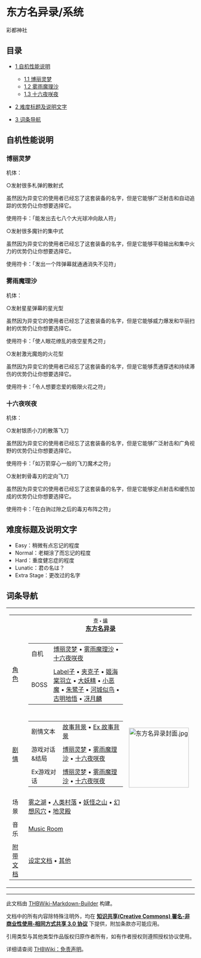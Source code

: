 # 东方名异录/系统

<!-- source html: G:\repos\THBWiki-Markdown-Builder\THBWikiMarkdown\Temp\main\d\d4\ns0%3A%E4%B8%9C%E6%96%B9%E5%90%8D%E5%BC%82%E5%BD%95%2F%E7%B3%BB%E7%BB%9F.html -->

彩都神社

## 目录

- [1 自机性能说明](#自机性能说明)

  - [1.1 博丽灵梦](#博丽灵梦)
  - [1.2 雾雨魔理沙](#雾雨魔理沙)
  - [1.3 十六夜咲夜](#十六夜咲夜)



- [2 难度标题及说明文字](#难度标题及说明文字)
- [3 词条导航](#词条导航)




## 自机性能说明
### 博丽灵梦

  
机体：  

○发射很多札弹的散射式  

虽然因为异变它的使用者已经忘了这套装备的名字，但是它能够广泛射击和自动追踪的优势仍让你想要选择它。  

使用符卡：「能发出去七八个大光球冲向敌人符」  

○发射很多魔针的集中式  

虽然因为异变它的使用者已经忘了这套装备的名字，但是它能够平稳输出和集中火力的优势仍让你想要选择它。  

使用符卡：「发出一个阵弹幕就通通消失不见符」
  


### 雾雨魔理沙

  
机体：  

○发射星星弹幕的星光型  

虽然因为异变它的使用者已经忘了这套装备的名字，但是它能够威力爆发和华丽扫射的优势仍让你想要选择它。  

使用符卡：「使人眼花缭乱的夜空星秀之符」  

○发射激光魔炮的火花型  

虽然因为异变它的使用者已经忘了这套装备的名字，但是它能够贯通穿透和持续滞伤的优势仍让你想要选择它。  

使用符卡：「令人想要恋爱的极限火花之符」
  


### 十六夜咲夜

  
机体：  

○发射银质小刀的散落飞刀  

虽然因为异变它的使用者已经忘了这套装备的名字，但是它能够广泛射击和广角视野的优势仍让你想要选择它。  

使用符卡：「如万箭穿心一般的飞刀魔术之符」  

○发射刺骨毒刃的定向飞刀  

虽然因为异变它的使用者已经忘了这套装备的名字，但是它能够定点射击和缓伤加成的优势仍让你想要选择它。  

使用符卡：「在白驹过隙之后的毒刃布阵之符」
  


## 难度标题及说明文字
- Easy：稍微有点忘记的程度
- Normal：老糊涂了而忘记的程度
- Hard：重度健忘症的程度
- Lunatic：君の名は？
- Extra Stage：更改过的名字

## 词条导航
  
  

<table><tbody><tr><td><table cellspacing="0" class="nowraplinks mw-collapsible mw-collapsed" style="width:100%;;;"><tbody><tr><th style=";" colspan="3" class="navbox-title"><div class="navbar"><div class="noprint plainlinksneverexpand" style="background-color:transparent; padding:0; font-weight:normal; font-size:80%; white-space:nowrap;"><a href="./东方名异录-导航.md" title="东方名异录/导航"><span style=";;border:none;" title="查看这个模板">查</span></a>&#160;<span style="font-size:80%;">•</span>&#160;<a href="/index.php?title=%E4%B8%9C%E6%96%B9%E5%90%8D%E5%BC%82%E5%BD%95/%E5%AF%BC%E8%88%AA&amp;action=edit"><span style=";;border:none;" title="您可以编辑这个模板。请在储存变更之前先预览">编</span></a></div></div><span><a href="./东方名异录.md" title="东方名异录">东方名异录</a></span></th></tr><tr><td></td></tr><tr><td class="navbox-group" style=";;"><a href="./东方名异录-角色设定.md" title="东方名异录/角色设定">角色</a></td><td style=";;" class="navbox-list navbox-odd"><div></div><table cellspacing="0" class="nowraplinks navbox-subgroup" style="width:100%;;;;"><tbody><tr><td class="navbox-group" style=";;"><div>自机</div></td><td style=";;" class="navbox-list navbox-odd"><div><a href="/%E4%B8%9C%E6%96%B9%E5%90%8D%E5%BC%82%E5%BD%95/%E8%AE%BE%E5%AE%9A%E4%B8%8E%E5%89%A7%E6%83%85/%E8%AE%BE%E5%AE%9A%E6%96%87%E6%A1%A3#博丽灵梦" title="东方名异录/设定与剧情/设定文档">博丽灵梦</a> &#8226; <a href="/%E4%B8%9C%E6%96%B9%E5%90%8D%E5%BC%82%E5%BD%95/%E8%AE%BE%E5%AE%9A%E4%B8%8E%E5%89%A7%E6%83%85/%E8%AE%BE%E5%AE%9A%E6%96%87%E6%A1%A3#雾雨魔理沙" title="东方名异录/设定与剧情/设定文档">雾雨魔理沙</a> &#8226; <a href="/%E4%B8%9C%E6%96%B9%E5%90%8D%E5%BC%82%E5%BD%95/%E8%AE%BE%E5%AE%9A%E4%B8%8E%E5%89%A7%E6%83%85/%E8%AE%BE%E5%AE%9A%E6%96%87%E6%A1%A3#十六夜咲夜" title="东方名异录/设定与剧情/设定文档">十六夜咲夜</a></div></td></tr><tr><td></td></tr><tr><td class="navbox-group" style=";;"><div>BOSS</div></td><td style=";;" class="navbox-list navbox-even"><div><a href="/%E4%B8%9C%E6%96%B9%E5%90%8D%E5%BC%82%E5%BD%95/%E8%AE%BE%E5%AE%9A%E4%B8%8E%E5%89%A7%E6%83%85/%E8%AE%BE%E5%AE%9A%E6%96%87%E6%A1%A3#Label子" title="东方名异录/设定与剧情/设定文档">Label子</a> &#8226; <a href="/%E4%B8%9C%E6%96%B9%E5%90%8D%E5%BC%82%E5%BD%95/%E8%AE%BE%E5%AE%9A%E4%B8%8E%E5%89%A7%E6%83%85/%E8%AE%BE%E5%AE%9A%E6%96%87%E6%A1%A3#夹克子" title="东方名异录/设定与剧情/设定文档">夹克子</a> &#8226; <a href="/%E4%B8%9C%E6%96%B9%E5%90%8D%E5%BC%82%E5%BD%95/%E8%AE%BE%E5%AE%9A%E4%B8%8E%E5%89%A7%E6%83%85/%E8%AE%BE%E5%AE%9A%E6%96%87%E6%A1%A3#姬海棠羽立" title="东方名异录/设定与剧情/设定文档">姬海棠羽立</a> &#8226; <a href="/%E4%B8%9C%E6%96%B9%E5%90%8D%E5%BC%82%E5%BD%95/%E8%AE%BE%E5%AE%9A%E4%B8%8E%E5%89%A7%E6%83%85/%E8%AE%BE%E5%AE%9A%E6%96%87%E6%A1%A3#大妖精&amp;小恶魔&amp;朱鹭子" title="东方名异录/设定与剧情/设定文档">大妖精</a> &#8226; <a href="/%E4%B8%9C%E6%96%B9%E5%90%8D%E5%BC%82%E5%BD%95/%E8%AE%BE%E5%AE%9A%E4%B8%8E%E5%89%A7%E6%83%85/%E8%AE%BE%E5%AE%9A%E6%96%87%E6%A1%A3#大妖精&amp;小恶魔&amp;朱鹭子" title="东方名异录/设定与剧情/设定文档">小恶魔</a> &#8226; <a href="/%E4%B8%9C%E6%96%B9%E5%90%8D%E5%BC%82%E5%BD%95/%E8%AE%BE%E5%AE%9A%E4%B8%8E%E5%89%A7%E6%83%85/%E8%AE%BE%E5%AE%9A%E6%96%87%E6%A1%A3#大妖精&amp;小恶魔&amp;朱鹭子" title="东方名异录/设定与剧情/设定文档">朱鹭子</a> &#8226; <a href="/%E4%B8%9C%E6%96%B9%E5%90%8D%E5%BC%82%E5%BD%95/%E8%AE%BE%E5%AE%9A%E4%B8%8E%E5%89%A7%E6%83%85/%E8%AE%BE%E5%AE%9A%E6%96%87%E6%A1%A3#河城似鸟" title="东方名异录/设定与剧情/设定文档">河城似鸟</a> &#8226; <a href="/%E4%B8%9C%E6%96%B9%E5%90%8D%E5%BC%82%E5%BD%95/%E8%AE%BE%E5%AE%9A%E4%B8%8E%E5%89%A7%E6%83%85/%E8%AE%BE%E5%AE%9A%E6%96%87%E6%A1%A3#古明地悟" title="东方名异录/设定与剧情/设定文档">古明地悟</a> &#8226; <a href="/%E4%B8%9C%E6%96%B9%E5%90%8D%E5%BC%82%E5%BD%95/%E8%AE%BE%E5%AE%9A%E4%B8%8E%E5%89%A7%E6%83%85/%E8%AE%BE%E5%AE%9A%E6%96%87%E6%A1%A3#冴月麟" title="东方名异录/设定与剧情/设定文档">冴月麟</a></div></td></tr></tbody></table><div></div></td><td class="navbox-image" style="" rowspan="9"><a href="./文件-东方名异录封面.jpg.md" class="image"><img alt="东方名异录封面.jpg" src="https://upload.thwiki.cc/thumb/2/20/%E4%B8%9C%E6%96%B9%E5%90%8D%E5%BC%82%E5%BD%95%E5%B0%81%E9%9D%A2.jpg/160px-%E4%B8%9C%E6%96%B9%E5%90%8D%E5%BC%82%E5%BD%95%E5%B0%81%E9%9D%A2.jpg" decoding="async" loading="lazy" width="160" height="160" srcset="https://upload.thwiki.cc/thumb/2/20/%E4%B8%9C%E6%96%B9%E5%90%8D%E5%BC%82%E5%BD%95%E5%B0%81%E9%9D%A2.jpg/240px-%E4%B8%9C%E6%96%B9%E5%90%8D%E5%BC%82%E5%BD%95%E5%B0%81%E9%9D%A2.jpg 1.5x, https://upload.thwiki.cc/thumb/2/20/%E4%B8%9C%E6%96%B9%E5%90%8D%E5%BC%82%E5%BD%95%E5%B0%81%E9%9D%A2.jpg/320px-%E4%B8%9C%E6%96%B9%E5%90%8D%E5%BC%82%E5%BD%95%E5%B0%81%E9%9D%A2.jpg 2x" data-file-width="1500" data-file-height="1500"></a></td></tr><tr><td></td></tr><tr><td class="navbox-group" style=";;"><a href="./东方名异录-设定与剧情.md" title="东方名异录/设定与剧情">剧情</a></td><td style=";;" class="navbox-list navbox-even"><div></div><table cellspacing="0" class="nowraplinks navbox-subgroup" style="width:100%;;;;"><tbody><tr><td class="navbox-group" style=";;"><div>剧情文本</div></td><td style=";;" class="navbox-list navbox-odd"><div><a href="./东方名异录-设定与剧情-故事背景.md" title="东方名异录/设定与剧情/故事背景">故事背景</a> &#8226; <a href="./东方名异录-设定与剧情-ExStory.md" title="东方名异录/设定与剧情/ExStory">Ex 故事背景</a></div></td></tr><tr><td></td></tr><tr><td class="navbox-group" style=";;"><div>游戏对话&amp;结局</div></td><td style=";;" class="navbox-list navbox-even"><div><a href="./东方名异录-设定与剧情-博丽灵梦.md" title="东方名异录/设定与剧情/博丽灵梦">博丽灵梦</a> &#8226; <a href="./东方名异录-设定与剧情-雾雨魔理沙.md" title="东方名异录/设定与剧情/雾雨魔理沙">雾雨魔理沙</a> &#8226; <a href="./东方名异录-设定与剧情-十六夜咲夜.md" title="东方名异录/设定与剧情/十六夜咲夜">十六夜咲夜</a></div></td></tr><tr><td></td></tr><tr><td class="navbox-group" style=";;"><div>Ex游戏对话</div></td><td style=";;" class="navbox-list navbox-odd"><div><a href="./东方名异录-设定与剧情-博丽灵梦Ex.md" title="东方名异录/设定与剧情/博丽灵梦Ex">博丽灵梦</a> &#8226; <a href="./东方名异录-设定与剧情-雾雨魔理沙Ex.md" title="东方名异录/设定与剧情/雾雨魔理沙Ex">雾雨魔理沙</a> &#8226; <a href="./东方名异录-设定与剧情-十六夜咲夜Ex.md" title="东方名异录/设定与剧情/十六夜咲夜Ex">十六夜咲夜</a></div></td></tr></tbody></table><div></div></td></tr><tr><td></td></tr><tr><td class="navbox-group" style=";;">场景</td><td style=";;" class="navbox-list navbox-odd"><div><a href="./雾之湖.md" title="雾之湖">雾之湖</a> &#8226; <a href="./人类村落.md" title="人类村落">人类村落</a> &#8226; <a href="./妖怪之山.md" title="妖怪之山">妖怪之山</a> &#8226; <a href="./幻想风穴.md" title="幻想风穴">幻想风穴</a> &#8226; <a href="./东方地灵殿.md" title="东方地灵殿" unred="">地灵殿</a></div></td></tr><tr><td></td></tr><tr><td class="navbox-group" style=";;">音乐</td><td style=";;" class="navbox-list navbox-even"><div><a href="./东方名异录-音乐.md" title="东方名异录/音乐">Music Room</a></div></td></tr><tr><td></td></tr><tr><td class="navbox-group" style=";;"><a href="/%E4%B8%9C%E6%96%B9%E5%90%8D%E5%BC%82%E5%BD%95/%E8%AE%BE%E5%AE%9A%E4%B8%8E%E5%89%A7%E6%83%85#附带文档" title="东方名异录/设定与剧情">附带文档</a></td><td style=";;" class="navbox-list navbox-odd"><div><a href="./东方名异录-设定与剧情-设定文档.md" title="东方名异录/设定与剧情/设定文档">设定文档</a> &#8226; <a href="./东方名异录-其他相关资料.md" title="东方名异录/其他相关资料">其他</a></div></td></tr></tbody></table></td></tr></tbody></table>






---

此文档由 [THBWiki-Markdown-Builder](https://github.com/Delsin-Yu/THBWiki-Markdown-Builder) 构建。

文档中的所有内容除特殊注明外，均在 [**知识共享(Creative Commons) 署名-非商业性使用-相同方式共享 3.0 协议**](https://creativecommons.org/licenses/by-sa/3.0/deed.zh-hans) 下提供，附加条款亦可能应用。

引用类型与其他类型作品版权归原作者所有，如有作者授权则遵照授权协议使用。

详细请查阅 [THBWiki：免责声明](https://thbwiki.cc/THBWiki:%E5%85%8D%E8%B4%A3%E5%A3%B0%E6%98%8E)。

